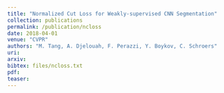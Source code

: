 ```yaml
---
title: "Normalized Cut Loss for Weakly-supervised CNN Segmentation"
collection: publications
permalink: /publication/ncloss
date: 2018-04-01
venue: "CVPR"
authors: "M. Tang, A. Djelouah, F. Perazzi, Y. Boykov, C. Schroers"
uri: 
arxiv:
bibtex: files/ncloss.txt
pdf: 
teaser: 
---
```

